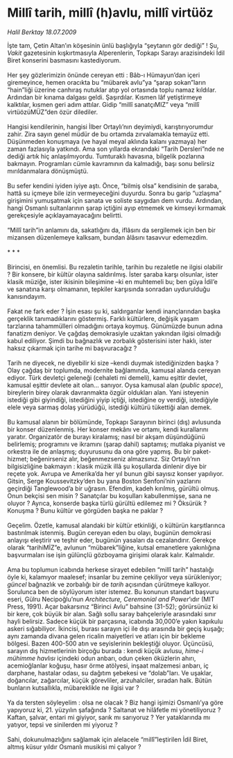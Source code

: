 # Millî tarih, millî (h)avlu, millî virtüöz

*Halil Berktay 18.07.2009*

<div class="taraf_structure_2col_1zq">
<div class="margen_n">



 <p>İşte tam, Çetin Altan’ın köşesinin ünlü başlığıyla “şeytanın gör dediği” ! Şu, <i>Vakit</i> gazetesinin kışkırtmasıyla Alperenlerin, Topkapı Sarayı arazisindeki İdil Biret konserini basmasını kastediyorum. <br/><br/>Her şey gözlerimizin önünde cereyan etti : Bâb-ı Hümayun’dan içeri giremeyince, hemen oracıkta bu “mübarek avlu”ya “şarap sokan”ların “hain”liği üzerine canhıraş nutuklar atıp yol ortasında toplu namaz kıldılar. Ardından bir kınama dalgası geldi. Şaşırdılar. Kısmen lâf yetiştirmeye kalktılar, kısmen geri adım attılar. Gidip “millî sanatçıMIZ” veya “millî virtüözüMÜZ”den özür dilediler. <br/><br/>Hangisi kendilerinin, hangisi İlber Ortaylı’nın deyimiydi, karıştırıyorumdur zahir. Zira sayın genel müdür de bu ortamda zırvalamakla temayüz etti. Düşünmeden konuşmaya (ve hayal meyal aklında kalanı yazmaya) her zaman fazlasıyla yatkındı. Ama son yıllarda ekrandaki “Tarih Dersleri”nde ne dediği artık hiç anlaşılmıyordu. Tumturaklı havasına, bilgelik pozlarına bakmayın. Programları cümle kavramının da kalmadığı, başı sonu belirsiz mırıldanmalara dönüşmüştü. <br/><br/>Bu sefer kendini iyiden iyiye aştı. Önce, “bilmiş olsa” kendisinin de şaraba, hattâ su içmeye bile izin vermeyeceğini duyurdu. Sonra bu garip “uzlaşma” girişimini yumuşatmak için sanata ve soliste saygıdan dem vurdu. Ardından, hangi Osmanlı sultanlarının şarap içtiğini ayıp etmemek ve kimseyi kırmamak gerekçesiyle açıklayamayacağını belirtti. <br/><br/>“Millî tarih”in anlamını da, sakatlığını da, iflâsını da sergilemek için ben bir mizansen düzenlemeye kalksam, bundan âlâsını tasavvur edemezdim. <br/><br/>* * * <br/><br/>Birincisi, en önemlisi. Bu rezaletin tarihle, tarihin bu rezaletle ne ilgisi olabilir ? Bir konsere, bir kültür olayına saldırılmış. İster şaraba karşı olsunlar, ister klasik müziğe, ister ikisinin bileşimine –ki en muhtemeli bu; ben güya İdil’e ve sanatına karşı olmamanın, tepkiler karşısında sonradan uydurulduğu kanısındayım. <br/><br/>Fakat ne fark eder ? İşin esası şu ki, saldırganlar kendi inançlarından başka gerçeklik tanımadıklarını göstermiş. Farklı kültürlere, değişik yaşam tarzlarına tahammülleri olmadığını ortaya koymuş. Günümüzde bunun adına fanatizm deniyor. Ve çağdaş demokrasiyle uzaktan yakından ilgisi olmadığı kabul ediliyor. Şimdi bu bağnazlık ve zorbalık gösterisini ister haklı, ister haksız çıkarmak için tarihe mi başvuracağız ? <br/><br/>Tarih ne diyecek, ne diyebilir ki size –kendi duymak istediğinizden başka ? Olay çağdaş bir toplumda, modernite bağlamında, kamusal alanda cereyan ediyor. Türk devletçi geleneği (cehaleti mi demeli), kamu eşittir devlet, kamusal eşittir devlete ait olan... sanıyor. Oysa kamusal alan (<i>public space</i>), bireylerin birey olarak davranmakta özgür oldukları alan. Yani isteyenin istediği gibi giyindiği, istediğini yiyip içtiği, istediğine oy verdiği, istediğiyle elele veya sarmaş dolaş yürüdüğü, istediği kültürü tükettiği alan demek. <br/><br/>Bu kamusal alanın bir bölümünde, Topkapı Sarayının birinci (dış) avlusunda bir konser düzenlenmiş. Her konser mekânı ve ortamı, kendi kurallarını yaratır. Organizatör de burayı kiralamış; nasıl bir akşam düşündüğünü belirlemiş; programını ve ikramını (şarap dahil) saptamış; mutlaka piyanist ve orkestra ile de anlaşmış; duyurusunu da ona göre yapmış. Bu bir paket-hizmet; beğenirseniz alır, beğenmezseniz almazsınız. Siz Ortaylı’nın bilgisizliğine bakmayın : klasik müzik illâ şu koşullarda dinlenir diye bir reçete yok. Avrupa ve Amerika’da her yıl bunun gibi sayısız konser yapılıyor. Gitsin, Serge Koussevitzky’den bu yana Boston Senfoni’nin yazlarını geçirdiği Tanglewood’a bir uğrasın. Efendim, kadeh kırılmış, gürültü olmuş. Onun bekçisi sen misin ? Sanatçılar bu koşulları kabullenmişse, sana ne oluyor ? Ayrıca, konserde başka türlü gürültü edilemez mi ? Öksürük ? Konuşma ? Bunu kültür ve görgüden başka ne paklar ? <br/><br/>Geçelim. Özetle, kamusal alandaki bir kültür etkinliği, o kültürün karşıtlarınca bastırılmak istenmiş. Bugün cereyan eden bu olayı, bugünün demokrasi anlayışı eleştirir ve teşhir eder, bugünün yasaları da cezalandırır. Gerekçe olarak “tarihiMİZ”e, avlunun “mübarek”liğine, kutsal emanetlere yakınlığına başvurmaları ise işin gülünçlü gözboyama girişimi olarak kalır. Kalmalıdır. <br/><br/>Ama bu toplumun icabında herkese sirayet edebilen “millî tarih” hastalığı öyle ki, kalamıyor maalesef; insanlar bu zemine çekiliyor veya sürükleniyor; <i>güncel</i> bağnazlık ve zorbalığı bir de <i>tarih</i> açısından çürütmeye kalkıyor. Sorulunca ben de söylüyorum ister istemez. Bu konunun standart başvuru eseri, Gülru Necipoğlu’nun <i>Architecture, Ceremonial and Power</i>’ıdır (MIT Press, 1991). Açar bakarsınız “Birinci Avlu” bahsine (31-52); görürsünüz ki bir kere, çok büyük bir alan. Sağlı sollu saray bahçeleriyle arasındaki sınır hayli belirsiz. Sadece küçük bir parçasına, icabında 30,000’e yakın kapıkulu askeri sığabiliyor. İkincisi, burası sarayın içi ile dışı arasında bir geçiş kuşağı; aynı zamanda divana gelen ricalin maiyetleri ve atları için bir bekleme bölgesi. Bazen 400-500 atın ve seyislerinin bekleştiği oluyor. Üçüncüsü, sarayın dış hizmetlerinin birçoğu burada : kendi küçük avlusu, <i>hime-i mühimme havlısı</i> içindeki odun anbarı, odun çeken öküzlerin ahırı, acemioğlanlar koğuşu, hasır örme atölyesi, inşaat malzemesi anbarı, iç darphane, hastalar odası, su dağıtım şebekesi ve “dolab”ları. Ve uşaklar, doğancılar, zağarcılar, küçük görevliler, arzuhalciler, sıradan halk. Bütün bunların kutsallıkla, mübareklikle ne ilgisi var ? <br/><br/>Ya da tersten söyleyelim : olsa ne olacak ? Biz hangi işimizi Osmanlı’ya göre yapıyoruz ki, 21. yüzyılın şafağında ? Saltanat ve hilâfetle mi yönetiliyoruz ? Kaftan, şalvar, entari mi giyiyor, sarık mı sarıyoruz ? Yer yataklarında mı yatıyor, tepsi ve sinilerden mi yiyoruz ? <br/><br/>Sahi, dokunulmazlığını sağlamak için alelacele “millî”leştirilen İdil Biret, altmış küsur yıldır Osmanlı musikisi mi çalıyor ?</p>
<br/>
<br/>
<br/>



<br/>


<div id="taraf_not">
</div>

</div>


</div>
